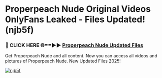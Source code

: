 # Properpeach Nude Original Videos 0nlyFans Leaked - Files Updated! (njb5f)

<h3>🔴 CLICK HERE 🌐==►► <a href="https://tinyurl.com/y5r63du9" rel="nofollow">Properpeach Nude Updated Files</a></h3>

Get Properpeach Nude and all content. Now you can access all videos and pictures of Properpeach Nude. New Updated Files 2025!

[![njb5f](https://i.imgur.com/UVo9nyh.gif)](https://tinyurl.com/y5r63du9)